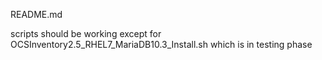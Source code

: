 README.md

scripts should be working except for OCSInventory2.5_RHEL7_MariaDB10.3_Install.sh which is in testing phase
